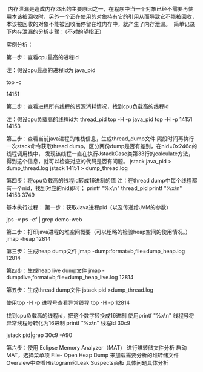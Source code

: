  内存泄漏是造成内存溢出的主要原因之一，在程序中当一个对象已经不需要再使用本该被回收时，另外一个正在使用的对象持有它的引用从而导致它不能被回收，本该被回收的对象不能被回收而停留在堆内存中，就产生了内存泄漏。
 简单记录下内存泄漏的分析步骤：（不对的望指正）

实例分析：

第一步：查看cpu最高的进程id

注：假设cpu最高的进程id为 java_pid

top -c

14151

第二步：查看进程所有线程的资源消耗情况，找到cpu负载高的线程id

注：假设cpu负载高的线程id为 thread_pid
top -H -p java_pid
top -H -p 14151
14153

第三步：查看当前java进程的堆栈信息，生成thread_dump文件
隔段时间再执行一次stack命令获取thread dump，区分两份dump是否有差别，在nid=0x246c的线程调用栈中，
发现该线程一直在执行JstackCase类第33行的calculate方法，得到这个信息，就可以检查对应的代码是否有问题。
jstack java_pid > dump_thread.log
jstack 14151 > dump_thread.log

第四步：将cpu负载高的线程id转成16进制的值
注：在thread dump中每个线程都有一个nid，找到对应的nid即可；
printf "%x\n" thread_pid
printf "%x\n" 14153
3749

基本执行过程：
第一步：获取Java进程pid（以及传递给JVM的参数）

jps -v
ps -ef | grep demo-web

第二步：打印java进程的堆空间概要（可以粗略的检验heap空间的使用情况。）
jmap -heap 12814


第三步：生成heap dump文件
jmap -dump:format=b,file=dump_heap.log 12814


第四步：生成heap live dump文件
jmap -dump:live,format=b,file=dump_heap_live.log 12814


第五步：生成thread dump文件
jstack pid >dump_thread.log

使用top -H -p 进程号查看异常线程
top -H -p 12814

找到cpu负载高的线程id，把这个数字转换成16进制
使用printf "%x\n" 线程号将异常线程号转化为16进制
printf "%x\n" 线程id
30c9

jstack pid|grep 30c9 -A90

第六步：使用 Eclipse Memory Analyzer（MAT） 进行堆转储文件分析
启动MAT，选择菜单项 File- Open Heap Dump 来加载需要分析的堆转储文件
Overview中查看Histogram和Leak Suspects面板
具体问题具体分析


